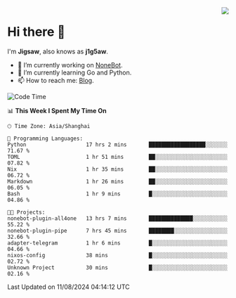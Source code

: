<a href="#">
  <img align="right" src="https://github-readme-stats.vercel.app/api?username=j1g5awi&count_private=true&show_icons=true&title_color=80070B&text_color=B3B3B3&bg_color=212121&icon_color=80070B" />
</a>

# Hi there 👋

I'm **Jigsaw**, also knows as **j1g5aw**.

- 🔭 I’m currently working on [NoneBot](https://github.com/nonebot).
- 🌱 I’m currently learning Go and Python.
- 📫 How to reach me: [Blog](https://blog.maddestroyer.xyz/).

<!--START_SECTION:waka-->
![Code Time](http://img.shields.io/badge/Code%20Time-1%2C615%20hrs%2013%20mins-blue)

📊 **This Week I Spent My Time On** 

```text
🕑︎ Time Zone: Asia/Shanghai

💬 Programming Languages: 
Python                   17 hrs 2 mins       ██████████████████░░░░░░░   71.67 % 
TOML                     1 hr 51 mins        ██░░░░░░░░░░░░░░░░░░░░░░░   07.82 % 
Nix                      1 hr 35 mins        ██░░░░░░░░░░░░░░░░░░░░░░░   06.72 % 
Markdown                 1 hr 26 mins        ██░░░░░░░░░░░░░░░░░░░░░░░   06.05 % 
Bash                     1 hr 9 mins         █░░░░░░░░░░░░░░░░░░░░░░░░   04.86 % 

🐱‍💻 Projects: 
nonebot-plugin-all4one   13 hrs 7 mins       ██████████████░░░░░░░░░░░   55.22 % 
nonebot-plugin-pipe      7 hrs 45 mins       ████████░░░░░░░░░░░░░░░░░   32.66 % 
adapter-telegram         1 hr 6 mins         █░░░░░░░░░░░░░░░░░░░░░░░░   04.66 % 
nixos-config             38 mins             █░░░░░░░░░░░░░░░░░░░░░░░░   02.72 % 
Unknown Project          30 mins             █░░░░░░░░░░░░░░░░░░░░░░░░   02.16 % 
```


 Last Updated on 11/08/2024 04:14:12 UTC
<!--END_SECTION:waka-->
